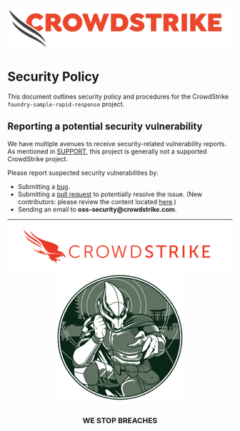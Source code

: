 ![CrowdStrike Falcon](/docs/asset/cs-logo.png?raw=true)

# Security Policy

This document outlines security policy and procedures for the CrowdStrike `foundry-sample-rapid-response` project.

## Reporting a potential security vulnerability

We have multiple avenues to receive security-related vulnerability reports.
As mentioned in [SUPPORT](https://github.com/CrowdStrike/foundry-sample-rapid-response/blob/main/SUPPORT.md), this project is generally not a supported CrowdStrike project.

Please report suspected security vulnerabilities by:

+ Submitting
  a [bug](https://github.com/CrowdStrike/foundry-sample-rapid-response/issues/new?assignees=&labels=bug+%3Abug%3A&template=bug_report.md&title=%5B+BUG+%5D+...).
+ Submitting a [pull request](https://github.com/CrowdStrike/foundry-sample-rapid-response/pulls) to potentially resolve the issue. (New
  contributors: please review the content
  located [here](https://github.com/CrowdStrike/foundry-sample-rapid-response/blob/main/CONTRIBUTING.md).)
+ Sending an email to __oss-security@crowdstrike.com__.

---

<p align="center"><img src="https://raw.githubusercontent.com/CrowdStrike/falconpy/main/docs/asset/cs-logo-footer.png"><BR/><img width="300px" src="https://raw.githubusercontent.com/CrowdStrike/falconpy/main/docs/asset/adversary-goblin-panda.png"></P>
<h3><P align="center">WE STOP BREACHES</P></h3>
